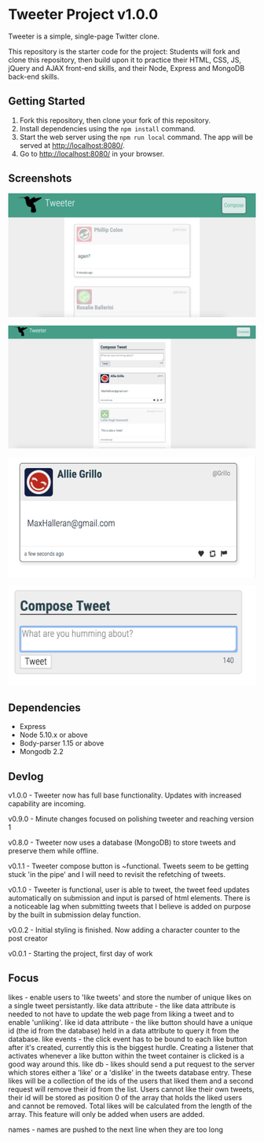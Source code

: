 # Tweeter Project v1.0.0

Tweeter is a simple, single-page Twitter clone.

This repository is the starter code for the project: Students will fork and clone this repository, then build upon it to practice their HTML, CSS, JS, jQuery and AJAX front-end skills, and their Node, Express and MongoDB back-end skills.

## Getting Started

1. Fork this repository, then clone your fork of this repository.
2. Install dependencies using the `npm install` command.
3. Start the web server using the `npm run local` command. The app will be served at <http://localhost:8080/>.
4. Go to <http://localhost:8080/> in your browser.

## Screenshots

!['The Tweeter Application'](https://github.com/MaxHalleran/tweeter/blob/master/docs/better_definition.png?raw=true)

!['Tweeter main page'](https://github.com/MaxHalleran/tweeter/blob/master/docs/front_page.png?raw=true)

!['A tweet'](https://github.com/MaxHalleran/tweeter/blob/master/docs/single_tweet.png?raw=true)

!['The tweeting box'](https://github.com/MaxHalleran/tweeter/blob/master/docs/tweeting_form.png?raw=true)

## Dependencies

- Express
- Node 5.10.x or above
- Body-parser 1.15 or above
- Mongodb 2.2

## Devlog

v1.0.0 - Tweeter now has full base functionality. Updates with increased capability are incoming.

v0.9.0 - Minute changes focused on polishing tweeter and reaching version 1

v0.8.0 - Tweeter now uses a database (MongoDB) to store tweets and preserve them while offline.

v0.1.1 - Tweeter compose button is ~functional. Tweets seem to be getting stuck 'in the pipe' and I will need to revisit the refetching of tweets.

v0.1.0 - Tweeter is functional, user is able to tweet, the tweet feed updates automatically on submission and input is parsed of html elements. There is a noticeable lag when submitting tweets that I believe is added on purpose by the built in submission delay function.

v0.0.2 - Initial styling is finished. Now adding a character counter to the post creator

v0.0.1 - Starting the project, first day of work

## Focus

likes - enable users to 'like tweets' and store the number of unique likes on a single tweet persistantly.
like data attribute - the like data attribute is needed to not have to update the web page from liking a tweet and to enable 'unliking'.
like id data attribute - the like button should have a unique id (the id from the database) held in a data attribute to query it from the database.
like events - the click event has to be bound to each like button after it's created, currently this is the biggest hurdle. Creating a listener that activates whenever a like button within the tweet container is clicked is a good way around this.
like db - likes should send a put request to the server which stores either a 'like' or a 'dislike' in the tweets database entry. These likes will be a collection of the ids of the users that liked them and a second request will remove their id from the list. Users cannot like their own tweets, their id will be stored as position 0 of the array that holds the liked users and cannot be removed. Total likes will be calculated from the length of the array. This feature will only be added when users are added.


names - names are pushed to the next line when they are too long

